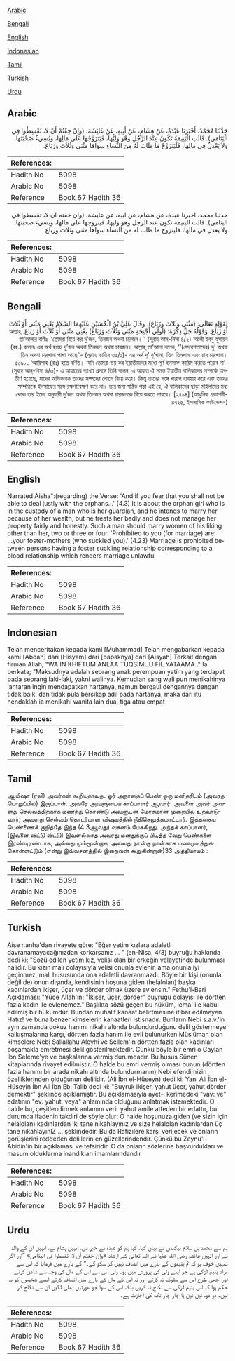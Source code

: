 [Arabic](#arabic)

[Bengali](#bengali)

[English](#english)

[Indonesian](#indonesian)

[Tamil](#tamil)

[Turkish](#turkish)

[Urdu](#urdu)

## Arabic


<div dir="rtl" lang="ar" style={{fontSize:'larger',backgroundColor:'#f8f9fa',padding:20}}>
حَدَّثَنَا مُحَمَّدٌ، أَخْبَرَنَا عَبْدَةُ، عَنْ هِشَامٍ، عَنْ أَبِيهِ، عَنْ عَائِشَةَ، ‏(‏وَإِنْ خِفْتُمْ أَنْ لاَ، تُقْسِطُوا فِي الْيَتَامَى‏)‏‏.‏ قَالَتِ الْيَتِيمَةُ تَكُونُ عِنْدَ الرَّجُلِ وَهْوَ وَلِيُّهَا، فَيَتَزَوَّجُهَا عَلَى مَالِهَا، وَيُسِيءُ صُحْبَتَهَا، وَلاَ يَعْدِلُ فِي مَالِهَا، فَلْيَتَزَوَّجْ مَا طَابَ لَهُ مِنَ النِّسَاءِ سِوَاهَا مَثْنَى وَثُلاَثَ وَرُبَاعَ‏.‏
</div>
<div style={{backgroundColor:'#f8f9fa',padding:20, marginBottom: 10}}><table> <thead> <tr> <th>References:</th> <th></th> </tr> </thead> <tbody><tr><td>Hadith No</td><td>5098</td></tr><tr><td>Arabic No</td><td>5098</td></tr><tr><td>Reference</td><td>Book 67 Hadith 36</td></tr></tbody></table></div>


<div dir="rtl" lang="ar" style={{fontSize:'larger',backgroundColor:'#f8f9fa',padding:20}}>
حدثنا محمد، اخبرنا عبدة، عن هشام، عن ابيه، عن عايشة، (وان خفتم ان لا، تقسطوا في اليتامى). قالت اليتيمة تكون عند الرجل وهو وليها، فيتزوجها على مالها، ويسيء صحبتها، ولا يعدل في مالها، فليتزوج ما طاب له من النساء سواها مثنى وثلاث ورباع
</div>
<div style={{backgroundColor:'#f8f9fa',padding:20, marginBottom: 10}}><table> <thead> <tr> <th>References:</th> <th></th> </tr> </thead> <tbody><tr><td>Hadith No</td><td>5098</td></tr><tr><td>Arabic No</td><td>5098</td></tr><tr><td>Reference</td><td>Book 67 Hadith 36</td></tr></tbody></table></div>

## Bengali


<div dir="rtl" lang="bn" style={{fontSize:'larger',backgroundColor:'#f8f9fa',padding:20}}>
لِقَوْلِهِ تَعَالَى: (مَثْنَى وَثُلاَثَ وَرُبَاعَ). وَقَالَ عَلِيُّ بْنُ الْحُسَيْنِ عَلَيْهِمَا السَّلاَمُ يَعْنِي مَثْنَى أَوْ ثُلاَثَ أَوْ رُبَاعَ. وَقَوْلُهُ جَلَّ ذِكْرُهُ: (أُولِي أَجْنِحَةٍ مَثْنَى وَثُلاَثَ وَرُبَاعَ) يَعْنِي مَثْنَى أَوْ ثُلاَثَ أَوْ رُبَاعَ. আল্লাহ্ তা‘আলার বাণীঃ ‘‘তোমরা বিয়ে কর দু’জন, তিনজন অথবা চারজন।’’ (সূরাহ আন্-নিসা ৪/২) ‘আলী ইবনু হুসায়ন (রহ.) বলেনঃ এর অর্থ হচ্ছে দু’জন অথবা তিনজন অথবা চারজন। আল্লাহ্ তা‘আলা বলেন, ‘‘(ফেরেশতাদের) দু’ অথবা তিন অথবা চারখানা পাখা আছে’’- (সূরাহ ফাতির ৩৫/১)- এর অর্থ দু’ দু’খানা, তিন তিনখানা এবং চার চারখানা। ৫০৯৮. ‘আয়িশাহ (রাঃ) হতে বর্ণিত। ‘যদি তোমরা ভয় কর ইয়াতীমদের মধ্যে পূর্ণ ইনসাফ কায়িম করতে পারবে না’- (সূরাহ আন্-নিসা ৪/৩)- এ আয়াতের ব্যাখ্যা প্রসঙ্গে তিনি বলেন, এ আয়াত ঐ সমস্ত ইয়াতীম বালিকাদের সম্পর্কে অবতীর্ণ হয়েছে, যাদের অভিভাবক তাদের সম্পদের লোভে বিয়ে করে। কিন্তু তাদের সঙ্গে খারাপ ব্যবহার করে এবং তাদের সম্পত্তিকে ইনসাফের সঙ্গে রক্ষণাবেক্ষণ করে না। তার জন্য সঠিক পন্থা এই যে, ঐ বালিকাদের ছাড়া মহিলাদের মধ্য থেকে তার ইচ্ছে অনুযায়ী দু’জন অথবা তিনজন অথবা চারজনকে বিয়ে করতে পারবে। [২৪৯৪] (আধুনিক প্রকাশনী- ৪৭২৫, ইসলামিক ফাউন্ডেশন)
</div>
<div style={{backgroundColor:'#f8f9fa',padding:20, marginBottom: 10}}><table> <thead> <tr> <th>References:</th> <th></th> </tr> </thead> <tbody><tr><td>Hadith No</td><td>5098</td></tr><tr><td>Arabic No</td><td>5098</td></tr><tr><td>Reference</td><td>Book 67 Hadith 36</td></tr></tbody></table></div>

## English


<div dir="ltr" lang="en" style={{fontSize:'larger',backgroundColor:'#f8f9fa',padding:20}}>
Narrated Aisha":(regarding) the Verse: 'And if you fear that you shall not be able to deal justly with the orphans...' (4.3) It is about the orphan girl who is in the custody of a man who is her guardian, and he intends to marry her because of her wealth, but he treats her badly and does not manage her property fairly and honestly. Such a man should marry women of his liking other than her, two or three or four. 'Prohibited to you (for marriage) are: ...your foster-mothers (who suckled you).' (4.23) Marriage is prohibited between persons having a foster suckling relationship corresponding to a blood relationship which renders marriage unlawful
</div>
<div style={{backgroundColor:'#f8f9fa',padding:20, marginBottom: 10}}><table> <thead> <tr> <th>References:</th> <th></th> </tr> </thead> <tbody><tr><td>Hadith No</td><td>5098</td></tr><tr><td>Arabic No</td><td>5098</td></tr><tr><td>Reference</td><td>Book 67 Hadith 36</td></tr></tbody></table></div>

## Indonesian


<div dir="ltr" lang="id" style={{fontSize:'larger',backgroundColor:'#f8f9fa',padding:20}}>
Telah menceritakan kepada kami [Muhammad] Telah mengabarkan kepada kami [Abdah] dari [Hisyam] dari [bapaknya] dari [Aisyah] Terkait dengan firman Allah, "WA IN KHIFTUM ANLAA TUQSIMUU FIL YATAAMA.." Ia berkata; "Maksudnya adalah seorang anak perempuan yatim yang terdapat pada seorang laki-laki, yakni walinya. Kemudian sang wali pun menikahinya lantaran ingin mendapatkan hartanya, namun bergaul dengannya dengan tidak baik, dan tidak pula bersikap adil pada hartanya, maka dari itu hendaklah ia menikahi wanita lain dua, tiga atau empat
</div>
<div style={{backgroundColor:'#f8f9fa',padding:20, marginBottom: 10}}><table> <thead> <tr> <th>References:</th> <th></th> </tr> </thead> <tbody><tr><td>Hadith No</td><td>5098</td></tr><tr><td>Arabic No</td><td>5098</td></tr><tr><td>Reference</td><td>Book 67 Hadith 36</td></tr></tbody></table></div>

## Tamil


<div dir="ltr" lang="ta" style={{fontSize:'larger',backgroundColor:'#f8f9fa',padding:20}}>
ஆயிஷா (ரலி) அவர்கள் கூறியதாவது. ஓர் அநாதைப் பெண் ஒரு மனிதரிடம் (அவரது பொறுப்பில்) இருப்பாள். அவரே அவளுடைய காப்பாளர் ஆவார். அவளை அவர் அவளது செல்வத்திற்காக மணந்து கொண்டு அவளுடன் மோசமான முறையில் உறவாடுவார்; அவளது செல்வம் தொடர்பான விஷயத்தில் நீதிசெலுத்தமாட்டார். இத்தகைய பெண்ணைக் குறித்தே இந்த (4:3ஆவது) வசனம் பேசுகிறது. அந்தக் காப்பாளர், (இவளை விட்டு விட்டு) இவளல்லாத அவரது மனதுக்குப் பிடித்த வேறு பெண்களை இரண்டிரண்டாக, அல்லது மும்மூன்றாக, அல்லது நான்கு நான்காக மணமுடித்துக்கொள்ளட்டும் (என்று இவ்வசனத்தில் இறைவன் கூறுகின்றான்)33 அத்தியாயம் :
</div>
<div style={{backgroundColor:'#f8f9fa',padding:20, marginBottom: 10}}><table> <thead> <tr> <th>References:</th> <th></th> </tr> </thead> <tbody><tr><td>Hadith No</td><td>5098</td></tr><tr><td>Arabic No</td><td>5098</td></tr><tr><td>Reference</td><td>Book 67 Hadith 36</td></tr></tbody></table></div>

## Turkish


<div dir="ltr" lang="tr" style={{fontSize:'larger',backgroundColor:'#f8f9fa',padding:20}}>
Aişe r.anha'dan rivayete göre: "Eğer yetim kızlara adaletli davranamayacağınızdan korkarsanız ... " (en-Nisa, 4/3) buyruğu hakkında dedi ki: "Sözü edilen yetim kız, velisi olan bir erkeğin velayetinde bulunması halidir. Bu kızın malı dolayısıyla velisi onunla evlenir, ama onunla iyi geçinmez, malı hususunda ona adaletli davranmazdı. Böyle bir kişi (onunla değil de) onun dışında, kendisinin hoşuna giden (helalolan) başka kadınlardan ikişer, üçer ve dörder olmak üzere evlensin." Fethu'l-Bari Açıklaması: "Yüce Allah'ın: "İkişer, üçer, dörder" buyruğu dolayısı ile dörtten fazla kadın ile evlenemez." Başlıkta sözü geçen bu hüküm, icma' ile kabul edilmiş bir hükümdür. Bundan muhalif kanaat belirtmesine itibar edilmeyen Hatız! ve buna benzer kimselerin kanaatleri istisnadır. Bunların Nebi s.a.v.'in aynı zamanda dokuz hanımı nikahı altında bulundurduğunu delil göstermeye kalkışmalarına karşı, dörtten fazla hanım ile evli bulunurken Müslüman olan kimselere Nebi Sallallahu Aleyhi ve Sellem'in dörtten fazla olan kadınları boşamakla emretmesi delil gösterilmektedir. Çünkü böyle bir emri o Gaylan İbn Seleme'ye ve başkalarına vermiş durumdadır. Bu husus Sünen kitaplarında rivayet edilmiştir. O halde bu emri vermiş olması bunun (dörtten fazla hanımı bir arada nikahı altında bulundurmanın) Nebi efendimizin özelliklerinden olduğunun delilidir. (Ali İbn el-Hüseyn) dedi ki: Yani Ali İbn el-Hüseyin İbn Ali İbn Ebi Talib dedi ki: "Buyruk ikişer, yahut üçer, yahut dörder demektir" şeklinde açıklamıştır. Bu açıklamasıyla ayet-i kerimedeki "vav: ve" edatının "ev: yahut, veya" anlamında olduğunu anlatmak istemektedir. O halde bu, çeşitlendirmek anlamını verir yahut amile atfeden bir edattır, bu durumda ifadenin takdiri de şöyle olur: O halde hoşunuza giden (ve sizin için helalolan) kadınlardan iki tane nikahlayınız ve size helalolan kadınlardan üç tane nikahlayınlZ ... şeklindedir. Bu da Rafızilere karşı verilecek ve onların görüşlerini reddeden delillerin en güzellerindendir. Çünkü bu Zeynu'ı-Abidin'in bir açıklaması ve tefsiridir. O da onların sözlerine başvurdukları ve masum olduklarına inandıkları imamlarındandır
</div>
<div style={{backgroundColor:'#f8f9fa',padding:20, marginBottom: 10}}><table> <thead> <tr> <th>References:</th> <th></th> </tr> </thead> <tbody><tr><td>Hadith No</td><td>5098</td></tr><tr><td>Arabic No</td><td>5098</td></tr><tr><td>Reference</td><td>Book 67 Hadith 36</td></tr></tbody></table></div>

## Urdu


<div dir="rtl" lang="ur" style={{fontSize:'larger',backgroundColor:'#f8f9fa',padding:20}}>
ہم سے محمد بن سلام بیکندی نے بیان کیا، کہا ہم کو عبدہ نے خبر دی، انہیں ہشام نے، انہیں ان کے والد نے اور انہیں عائشہ رضی اللہ عنہا نے اللہ تعالیٰ کے ارشاد «وإن خفتم أن لا،‏‏‏‏ تقسطوا في اليتامى‏» ”اور اگر تمہیں خوف ہو کہ تم یتیموں کے بارے میں انصاف نہیں کر سکو گے۔“ کے بارے میں فرمایا کہ اس سے مراد یتیم لڑکی ہے جو اپنے ولی کی پرورش میں ہو۔ ولی اس سے اس کے مال کی وجہ سے شادی کرتے اور اچھی طرح اس سے سلوک نہ کرتے اور نہ اس کے مال کے بارے میں انصاف کرتے ایسے شخصوں کو یہ حکم ہوا کہ اس یتیم لڑکی سے نکاح نہ کریں بلکہ اس کے سوا جو عورتیں بھلی لگیں ان سے نکاح کر لیں۔ دو دو، تین تین یا چار چار تک کی اجازت ہے۔
</div>
<div style={{backgroundColor:'#f8f9fa',padding:20, marginBottom: 10}}><table> <thead> <tr> <th>References:</th> <th></th> </tr> </thead> <tbody><tr><td>Hadith No</td><td>5098</td></tr><tr><td>Arabic No</td><td>5098</td></tr><tr><td>Reference</td><td>Book 67 Hadith 36</td></tr></tbody></table></div>